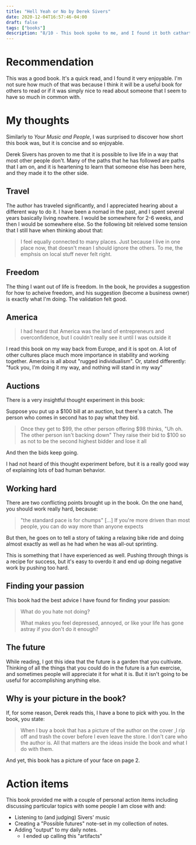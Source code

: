 ```yaml
---
title: "Hell Yeah or No by Derek Sivers"
date: 2020-12-04T16:57:46-04:00
draft: false
tags: ["books"]
description: "8/10 - This book spoke to me, and I found it both cathartic and inspiring to read. But it didn't pack the same punch as Your Music and People"
---
```


# Recommendation
This was a good book. It's a quick read, and I found it very enjoyable. I'm not sure how much of that was because I think it will be a useful book for others to read or if it was simply nice to read about someone that I seem to have so much in common with.

# My thoughts
Similarly to _Your Music and People_, I was surprised to discover how short this book was, but it is concise and so enjoyable.

Derek Sivers has proven to me that it is possible to live life in a way that most other people don't. Many of the paths that he has followed are paths that I am on, and it is heartening to learn that someone else has been here, and they made it to the other side.

## Travel
The author has traveled significantly, and I appreciated hearing about a different way to do it. I have been a nomad in the past, and I spent several years basically living nowhere. I would be somewhere for 2-6 weeks, and then I would be somewhere else. So the following bit releived some tension that I still have when thinking about that:

> I feel equally connected to many places.
> Just because I live in one place now, that doesn't mean I should ignore the others.
> To me, the emphsis on local stuff never felt right.

## Freedom
The thing I want out of life is freedom. In the book, he provides a suggestion for how to acheive freedom, and his suggestion (become a business owner) is exactly what I'm doing. The validation felt good.

## America
> I had heard that America was the land of entrepreneurs and overconfidence, but I couldn't really see it until I was outside it

I read this book on my way back from Europe, and it is spot on. A lot of other cultures place much more importance in stability and working together. America is all about "rugged individualism". Or, stated differently: "fuck you, I'm doing it my way, and nothing will stand in my way"

## Auctions
There is a very insightful thought experiment in this book:

Suppose you put up a $100 bill at an auction, but there's a catch. The person who comes in second has to pay what they bid.

> Once they get to $99, the other person offering $98 thinks, "Uh oh. The other person isn't backing down"
> They raise their bid to $100 so as not to be the second highest bidder and lose it all

And then the bids keep going.

I had not heard of this thought experiment before, but it is a really good way of explaining lots of bad human behavior.

## Working hard
There are two conflicting points brought up in the book. On the one hand, you should work really hard, because:

> "the standard pace is for chumps"
> [...]
> If you're  more driven than most people, you can do way more than anyone expects

But then, he goes on to tell a story of taking a relaxing bike ride and doing almost exactly as well as he had when he was all-out sprinting.

This is something that I have experienced as well. Pushing through things is a recipe for success, but it's easy to overdo it and end up doing negative work by pushing too hard.

## Finding your passion
This book had the best advice I have found for finding your passion:

> What do you hate not doing?
> 
> What makes you feel depressed, annoyed, or like your life has gone astray if you don't do it enough?

## The future
While reading, I got this idea that the future is a garden that you cultivate. Thinking of all the things that you could do in the future is a fun exercise, and sometimes people will appreciate it for what it is. But it isn't going to be useful for accomplishing anything else.

## Why is your picture in the book?
If, for some reason, Derek reads this, I have a bone to pick with you. In the book, you state:

> When I buy a book that has a picture of the author on the cover ,I rip off and trash the cover before I even leave the store.
> I don't care who the author is.
> All that matters are the ideas inside the book and what I do with them.

And yet, this book has a picture of your face on page 2.

# Action items
This book provided me with a couple of personal action items including discussing particular topics with some people I am close with and:
 - Listening to (and judging) Sivers' music
 - Creating a "Possible futures" note-set in my collection of notes.
 - Adding "output" to my daily notes.
	 - I ended up calling this "artifacts"
